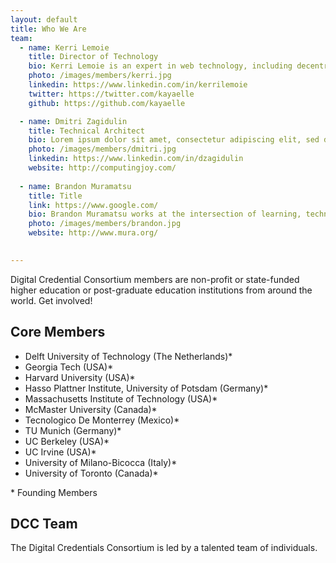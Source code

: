 ```yaml
---
layout: default
title: Who We Are
team:
  - name: Kerri Lemoie
    title: Director of Technology
    bio: Kerri Lemoie is an expert in web technology, including decentralized technologies and standards such as verifiable credentials and decentralized identifiers. In her 20+ years of experience, she has served in multiple leadership capacities including senior management, CTO, and advisory roles. As Director of Technology at the Digital Credentials Consortium she is leading the development of a trusted, distributed, and shared infrastructure that will become the standard for issuing, storing, displaying, and verifying digital academic credentials.
    photo: /images/members/kerri.jpg
    linkedin: https://www.linkedin.com/in/kerrilemoie
    twitter: https://twitter.com/kayaelle
    github: https://github.com/kayaelle

  - name: Dmitri Zagidulin
    title: Technical Architect
    bio: Lorem ipsum dolor sit amet, consectetur adipiscing elit, sed do eiusmod tempor incididunt ut labore et dolore magna aliqua. Ut enim ad minim veniam, quis nostrud exercitation ullamco laboris nisi ut aliquip ex ea commodo consequat.
    photo: /images/members/dmitri.jpg
    linkedin: https://www.linkedin.com/in/dzagidulin
    website: http://computingjoy.com/
    
  - name: Brandon Muramatsu
    title: Title
    link: https://www.google.com/
    bio: Brandon Muramatsu works at the intersection of learning, technology innovation and scale. His work focuses on online and digital learning to improve teaching and learning with a focus on open education. He has been involved in the development of learning technologies and education technologies, curriculum and course development, open education / opencourseware and educational digital libraries over the last 25+ years.
    photo: /images/members/brandon.jpg
    website: http://www.mura.org/
  

---
```


Digital Credential Consortium members are non-profit or state-funded higher education or post-graduate education institutions from around the world. Get involved!

## Core Members

* Delft University of Technology (The Netherlands)*
* Georgia Tech (USA)*
* Harvard University (USA)*
* Hasso Plattner Institute, University of Potsdam (Germany)*
* Massachusetts Institute of Technology (USA)*
* McMaster University (Canada)*
* Tecnologico De Monterrey (Mexico)*
* TU Munich (Germany)*
* UC Berkeley (USA)*
* UC Irvine (USA)*
* University of Milano-Bicocca (Italy)*
* University of Toronto (Canada)*

\* Founding Members

## DCC Team

The Digital Credentials Consortium is led by a talented team of individuals.